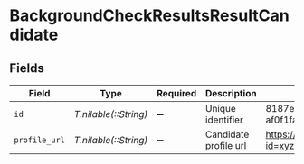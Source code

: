 # BackgroundCheckResultsResultCandidate


## Fields

| Field                                | Type                                 | Required                             | Description                          | Example                              |
| ------------------------------------ | ------------------------------------ | ------------------------------------ | ------------------------------------ | ------------------------------------ |
| `id`                                 | *T.nilable(::String)*                | :heavy_minus_sign:                   | Unique identifier                    | 8187e5da-dc77-475e-9949-af0f1fa4e4e3 |
| `profile_url`                        | *T.nilable(::String)*                | :heavy_minus_sign:                   | Candidate profile url                | https://exmaple.com/candidate?id=xyz |